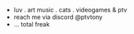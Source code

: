 
- luv . art music . cats . videogames & ptv
- reach me via discord @ptvtony
- ... total freak

<!---
kydnh/kydnh is a ✨ special ✨ repository because its `README.md` (this file) appears on your GitHub profile.
You can click the Preview link to take a look at your changes.
--->
